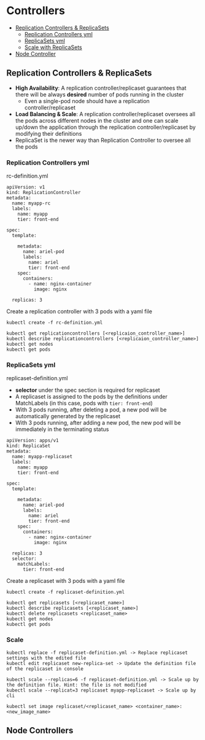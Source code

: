 # Controllers

* [Replication Controllers & ReplicaSets](https://github.com/Ariel-Yu/knowledge-bases/blob/master/kubernetes/controllers.md#replication-controllers--replicasets)
    * [Replication Controllers yml](https://github.com/Ariel-Yu/knowledge-bases/blob/master/kubernetes/controllers.md#replication-controllers-yml)
    * [ReplicaSets yml](https://github.com/Ariel-Yu/knowledge-bases/blob/master/kubernetes/controllers.md#replicasets-yml)
    * [Scale with ReplicaSets](https://github.com/Ariel-Yu/knowledge-bases/blob/master/kubernetes/controllers.md#scale)
* [Node Controller](https://github.com/Ariel-Yu/knowledge-bases/blob/master/kubernetes/controllers.md#node-controllers)

## Replication Controllers & ReplicaSets
- **High Availability**: A replication controller/replicaset guarantees that there will be always **desired** number of pods running in the cluster
  - Even a single-pod node should have a replication controller/replicaset
- **Load Balancing & Scale**: A replication controller/replicaset oversees all the pods across different nodes in the cluster and one can scale up/down the application through the replication controller/replicaset by modifying their definitions
- ReplicaSet is the newer way than Replication Controller to oversee all the pods

### Replication Controllers yml

rc-definition.yml
```
apiVersion: v1
kind: ReplicationController
metadata:
  name: myapp-rc
  labels:
    name: myapp
    tier: front-end

spec:
  template:

    metadata:
      name: ariel-pod
      labels:
        name: ariel
        tier: front-end
    spec:
      containers:
        - name: nginx-container
          image: nginx

  replicas: 3
```

Create a replication controller with 3 pods with a yaml file
```
kubectl create -f rc-definition.yml

kubectl get replicationcontrollers [<replicaion_controller_name>]
kubectl describe replicationcontrollers [<replicaion_controller_name>]
kubectl get nodes
kubectl get pods
```

### ReplicaSets yml

replicaset-definition.yml

- **selector** under the spec section is required for replicaset
- A replicaset is assigned to the pods by the definitions under MatchLabels (in this case, pods with `tier: front-end`)
- With 3 pods running, after deleting a pod, a new pod will be automatically generated by the replicaset
- With 3 pods running, after adding a new pod, the new pod will be immediately in the terminating status
```
apiVersion: apps/v1
kind: ReplicaSet
metadata:
  name: myapp-replicaset
  labels:
    name: myapp
    tier: front-end

spec:
  template:
    
    metadata:
      name: ariel-pod
      labels:
        name: ariel
        tier: front-end
    spec:
      containers:
        - name: nginx-container
          image: nginx

  replicas: 3
  selector:
    matchLabels:
      tier: front-end
```

Create a replicaset with 3 pods with a yaml file
```
kubectl create -f replicaset-definition.yml

kubectl get replicasets [<replicaset_name>]
kubectl describe replicasets [<replicaset_name>]
kubectl delete replicasets <replicaset_name>
kubectl get nodes
kubectl get pods
```

### Scale

```
kubectl replace -f replicaset-definition.yml -> Replace replicaset settings with the edited file
kubectl edit replicaset new-replica-set -> Update the definition file of the replicaset in console

kubectl scale --replicas=6 -f replicaset-definition.yml -> Scale up by the definition file. Hint: the file is not modified
kubectl scale --replicat=3 replicaset myapp-replicaset -> Scale up by cli
```

```
kubectl set image replicaset/<replicaset_name> <container_name>:<new_image_name>
```

## Node Controllers
